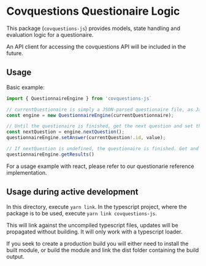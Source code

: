 # Covquestions Questionaire Logic

This package (`covquestions-js`) provides models, state handling and evaluation logic for a questionaire.

An API client for accessing the covquestions API will be included in the future.

## Usage

Basic example:

```typescript
import { QuestionnaireEngine } from 'covquestions-js`

// currentQuestionaire is simply a JSON-parsed questionaire file, as Javascript Object.
const engine = new QuestionnaireEngine(currentQuestionnaire);

// Until the questionaire is finished, get the next question and set the answer:
const nextQuestion = engine.nextQuestion();
questionnaireEngine.setAnswer(currentQuestion!.id, value);

// If nextQuestion is undefined, the questionaire is finished. Get and show results.
questionnaireEngine.getResults()
```

For a usage example with react, please refer to our questionarie reference implementation.

## Usage during active development

In this directory, execute `yarn link`. In the typescript project, where the package is to be used, execute `yarn link covquestions-js`.

This will link against the uncompiled typescript files, updates will be propagated without building. It will only work with a typescript loader.

If you seek to create a production build you will either need to install the built module, or build the module and link the dist folder containing the build output.
